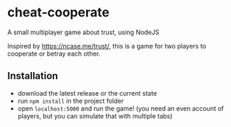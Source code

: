 # cheat-cooperate
 A small multiplayer game about trust, using NodeJS

 Inspired by https://ncase.me/trust/, this is a game for two players to cooperate or betray each other.

## Installation

* download the latest release or the current state
* run `npm install` in the project folder
* open `localhost:5000` and run the game! (you need an even account of players, but you can simulate that with multiple tabs)
